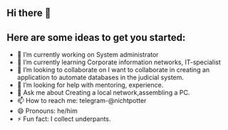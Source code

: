 ## Hi there 👋
## Here are some ideas to get you started:
- 🔭 I’m currently working on System administrator
- 🌱 I’m currently learning Corporate information networks, IT-specialist
- 👯 I’m looking to collaborate on I want to collaborate in creating an application to automate databases in the judicial system.
- 🤔 I’m looking for help with  mentoring, experience.
- 💬 Ask me about Creating a local network,assembling a PC.
- 📫 How to reach me: telegram-@nichtpotter
- 😄 Pronouns: he/him
- ⚡ Fun fact: I collect underpants.
